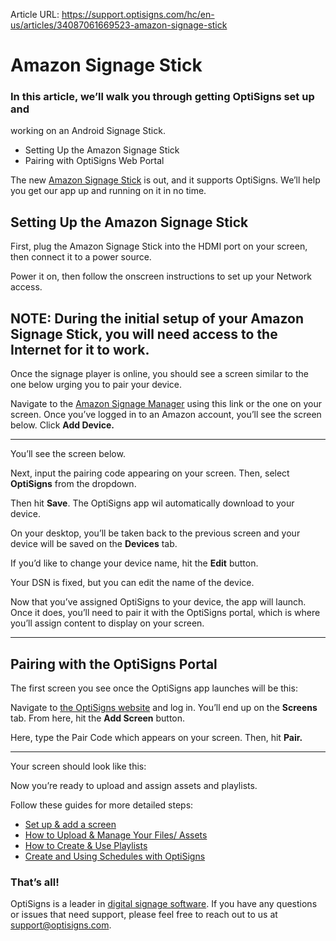 Article URL: https://support.optisigns.com/hc/en-us/articles/34087061669523-amazon-signage-stick

# Amazon Signage Stick

### In this article, we’ll walk you through getting OptiSigns set up and
working on an Android Signage Stick.

  * Setting Up the Amazon Signage Stick
  * Pairing with OptiSigns Web Portal

The new [Amazon Signage
Stick](https://www.amazon.com/dp/B0D4FCG9MX/ref=pmkt_cms105_web) is out, and
it supports OptiSigns. We’ll help you get our app up and running on it in no
time.

## Setting Up the Amazon Signage Stick

First, plug the Amazon Signage Stick into the HDMI port on your screen, then
connect it to a power source.

Power it on, then follow the onscreen instructions to set up your Network
access.

**NOTE:** During the initial setup of your Amazon Signage Stick, you will need
access to the Internet for it to work.  
---  
  
Once the signage player is online, you should see a screen similar to the one
below urging you to pair your device.

Navigate to the [Amazon Signage Manager](https://console.signage.amazon.com/)
using this link or the one on your screen. Once you’ve logged in to an Amazon
account, you’ll see the screen below. Click **Add Device.**

****

You’ll see the screen below.

Next, input the pairing code appearing on your screen. Then, select
**OptiSigns** from the dropdown.

Then hit **Save**. The OptiSigns app wil automatically download to your
device.

On your desktop, you’ll be taken back to the previous screen and your device
will be saved on the **Devices** tab.  
  

If you’d like to change your device name, hit the **Edit** button.

Your DSN is fixed, but you can edit the name of the device.

Now that you’ve assigned OptiSigns to your device, the app will launch. Once
it does, you’ll need to pair it with the OptiSigns portal, which is where
you’ll assign content to display on your screen.

* * *

## Pairing with the OptiSigns Portal

The first screen you see once the OptiSigns app launches will be this:

Navigate to [the OptiSigns website](http://app.optisigns.com) and log in.
You’ll end up on the **Screens** tab. From here, hit the **Add Screen**
button.

Here, type the Pair Code which appears on your screen. Then, hit **Pair.**

****

Your screen should look like this:

Now you’re ready to upload and assign assets and playlists.

Follow these guides for more detailed steps:

  * [Set up & add a screen](https://support.optisigns.com/hc/en-us/articles/360016374813)
  * [How to Upload & Manage Your Files/ Assets](https://support.optisigns.com/hc/en-us/articles/360016247974)
  * [How to Create & Use Playlists](https://support.optisigns.com/hc/en-us/articles/28295104605843)
  * [Create and Using Schedules with OptiSigns](https://support.optisigns.com/hc/en-us/articles/360016981853)

### That’s all!

OptiSigns is a leader in [digital signage
software](https://www.optisigns.com/). If you have any questions or issues
that need support, please feel free to reach out to us at
[support@optisigns.com](mailto:support@optisigns.com).


